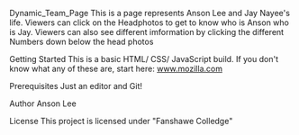 Dynamic_Team_Page
This is a page represents Anson Lee and Jay Nayee's life. Viewers can click on the Headphotos to get to know who is Anson who is Jay. Viewers can also see different imformation by clicking the different Numbers down below the head photos

Getting Started
This is a basic HTML/ CSS/ JavaScript build. If you don't know what any of these are, start here: www.mozilla.com

Prerequisites
Just an editor and Git!

Author
Anson Lee

License
This project is licensed under "Fanshawe Colledge"
